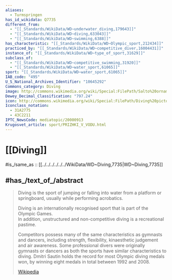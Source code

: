 ```yaml
---
aliases:
  - Turmspringen
has_id_wikidata: Q7735
different_from:
  - "[[_Standards/WikiData/WD~underwater_diving,179643]]"
  - "[[_Standards/WikiData/WD~diving,633043]]"
  - "[[_Standards/WikiData/WD~swimming,6388]]"
has_characteristic: "[[_Standards/WikiData/WD~Olympic_sport,212434]]"
practiced_by: "[[_Standards/WikiData/WD~competitive_diver,16004431]]"
instance_of: "[[_Standards/WikiData/WD~type_of_sport,31629]]"
subclass_of:
  - "[[_Standards/WikiData/WD~competitive_swimming,31920]]"
  - "[[_Standards/WikiData/WD~water_sport,61065]]"
sport: "[[_Standards/WikiData/WD~water_sport,61065]]"
IAB_code: "495"
U_S_National_Archives_Identifier: "10645292"
Commons_category: Diving
image: http://commons.wikimedia.org/wiki/Special:FilePath/Salto%20ornamental%20-%20UnB.jpg
Dewey_Decimal_Classification: "797.24"
icon: http://commons.wikimedia.org/wiki/Special:FilePath/Diving%20pictogram.svg
Iconclass_notation:
  - 31A2775
  - 43C2211
IPTC_NewsCode: mediatopic/20000913
Krugosvet_article: sport/PRIZHKI_V_VODU.html
---
```


# [[Diving]] 

#is_/same_as :: [[../../../../../../WikiData/WD~Diving,7735|WD~Diving,7735]] 

## #has_/text_of_/abstract 

> Diving is the sport of jumping or falling into water from a platform or springboard, 
> usually while performing acrobatics. 
> 
> Diving is an internationally recognised sport that is part of the Olympic Games.  
> In addition, unstructured and non-competitive diving is a recreational pastime.
>
> Competitors possess many of the same characteristics as gymnasts and dancers, including strength, flexibility, kinaesthetic judgement and air awareness. Some professional divers were originally gymnasts or dancers as both the sports have similar characteristics to diving. Dmitri Sautin holds the record for most Olympic diving medals won, by winning eight medals in total between 1992 and 2008.
>
> [Wikipedia](https://en.wikipedia.org/wiki/Diving%20(sport)) 


